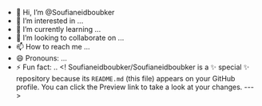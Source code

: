 - 👋 Hi, I’m @Soufianeidboubker
- 👀 I’m interested in ...
- 🌱 I’m currently learning ...
- 💞️ I’m looking to collaborate on ...
- 📫 How to reach me ...
- 😄 Pronouns: ...
- ⚡ Fun fact: ..
<!
Soufianeidboubker/Soufianeidboubker is a ✨ special ✨ repository because its `README.md` (this file) appears on your GitHub profile.
You can click the Preview link to take a look at your changes.
--->
